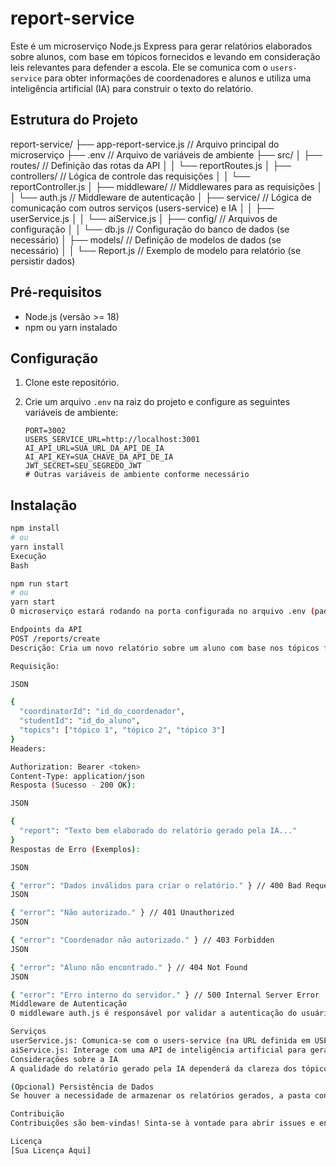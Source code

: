 # report-service

Este é um microserviço Node.js Express para gerar relatórios elaborados sobre alunos, com base em tópicos fornecidos e levando em consideração leis relevantes para defender a escola. Ele se comunica com o `users-service` para obter informações de coordenadores e alunos e utiliza uma inteligência artificial (IA) para construir o texto do relatório.

## Estrutura do Projeto

report-service/
├── app-report-service.js    // Arquivo principal do microserviço
├── .env                     // Arquivo de variáveis de ambiente
├── src/
│   ├── routes/              // Definição das rotas da API
│   │   └── reportRoutes.js
│   ├── controllers/         // Lógica de controle das requisições
│   │   └── reportController.js
│   ├── middleware/          // Middlewares para as requisições
│   │   └── auth.js          // Middleware de autenticação
│   ├── service/             // Lógica de comunicação com outros serviços (users-service) e IA
│   │   ├── userService.js
│   │   └── aiService.js
│   ├── config/              // Arquivos de configuração
│   │   └── db.js            // Configuração do banco de dados (se necessário)
│   ├── models/              // Definição de modelos de dados (se necessário)
│   │   └── Report.js  // Exemplo de modelo para relatório (se persistir dados)


## Pré-requisitos

* Node.js (versão >= 18)
* npm ou yarn instalado

## Configuração

1.  Clone este repositório.
2.  Crie um arquivo `.env` na raiz do projeto e configure as seguintes variáveis de ambiente:

    ```
    PORT=3002
    USERS_SERVICE_URL=http://localhost:3001
    AI_API_URL=SUA_URL_DA_API_DE_IA
    AI_API_KEY=SUA_CHAVE_DA_API_DE_IA
    JWT_SECRET=SEU_SEGREDO_JWT
    # Outras variáveis de ambiente conforme necessário
    ```

## Instalação

```bash
npm install
# ou
yarn install
Execução
Bash

npm run start
# ou
yarn start
O microserviço estará rodando na porta configurada no arquivo .env (padrão: 3002).

Endpoints da API
POST /reports/create
Descrição: Cria um novo relatório sobre um aluno com base nos tópicos fornecidos. Requer autenticação.

Requisição:

JSON

{
  "coordinatorId": "id_do_coordenador",
  "studentId": "id_do_aluno",
  "topics": ["tópico 1", "tópico 2", "tópico 3"]
}
Headers:

Authorization: Bearer <token>
Content-Type: application/json
Resposta (Sucesso - 200 OK):

JSON

{
  "report": "Texto bem elaborado do relatório gerado pela IA..."
}
Respostas de Erro (Exemplos):

JSON

{ "error": "Dados inválidos para criar o relatório." } // 400 Bad Request
JSON

{ "error": "Não autorizado." } // 401 Unauthorized
JSON

{ "error": "Coordenador não autorizado." } // 403 Forbidden
JSON

{ "error": "Aluno não encontrado." } // 404 Not Found
JSON

{ "error": "Erro interno do servidor." } // 500 Internal Server Error
Middleware de Autenticação
O middleware auth.js é responsável por validar a autenticação do usuário que está criando o relatório. Atualmente, assume-se a utilização de tokens JWT para essa finalidade. Ele verifica a presença e a validade do token no header da requisição.

Serviços
userService.js: Comunica-se com o users-service (na URL definida em USERS_SERVICE_URL) para obter informações de coordenadores e alunos.
aiService.js: Interage com uma API de inteligência artificial para gerar o texto do relatório com base nos tópicos fornecidos e nas leis relevantes. A URL e a chave de API são configuradas nas variáveis de ambiente AI_API_URL e AI_API_KEY.
Considerações sobre a IA
A qualidade do relatório gerado pela IA dependerá da clareza dos tópicos fornecidos e da capacidade da IA de interpretar as leis relevantes para defender a escola. É importante definir claramente no aiService.js como o prompt para a IA é construído e quais leis devem ser consideradas.

(Opcional) Persistência de Dados
Se houver a necessidade de armazenar os relatórios gerados, a pasta config e models contêm arquivos para configuração do banco de dados e definição de modelos, respectivamente. A implementação da persistência precisará ser feita nos controllers e models.

Contribuição
Contribuições são bem-vindas! Sinta-se à vontade para abrir issues e enviar pull requests.

Licença
[Sua Licença Aqui]
